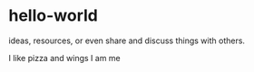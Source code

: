 # hello-world
ideas, resources, or even share and discuss things with others.

I like pizza and wings
I am me
